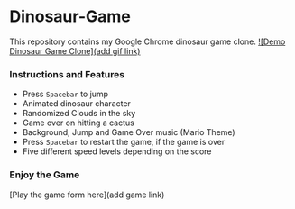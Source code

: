 # Dinosaur-Game

This repository contains my Google Chrome dinosaur game clone.
[![Demo Dinosaur Game Clone](add gif link)](https://youtu.be/pOo4ci-Xkpk)

### Instructions and Features

- Press `Spacebar` to jump
- Animated dinosaur character
- Randomized Clouds in the sky
- Game over on hitting a cactus
- Background, Jump and Game Over music (Mario Theme)
- Press `Spacebar` to restart the game, if the game is over
- Five different speed levels depending on the score

### Enjoy the Game

[Play the game form here](add game link)
